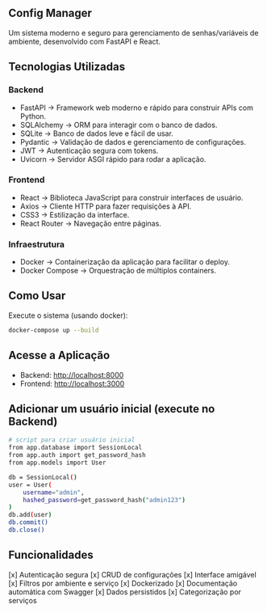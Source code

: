 ## Config Manager

Um sistema moderno e seguro para gerenciamento de senhas/variáveis de ambiente, desenvolvido com FastAPI e React.

## Tecnologias Utilizadas

### Backend

- FastAPI -> Framework web moderno e rápido para construir APIs com Python.
- SQLAlchemy -> ORM para interagir com o banco de dados.
- SQLite -> Banco de dados leve e fácil de usar.
- Pydantic -> Validação de dados e gerenciamento de configurações.
- JWT -> Autenticação segura com tokens.
- Uvicorn -> Servidor ASGI rápido para rodar a aplicação.

### Frontend

- React -> Biblioteca JavaScript para construir interfaces de usuário.
- Axios -> Cliente HTTP para fazer requisições à API.
- CSS3 -> Estilização da interface.
- React Router -> Navegação entre páginas.

### Infraestrutura

- Docker -> Containerização da aplicação para facilitar o deploy.
- Docker Compose -> Orquestração de múltiplos containers.

## Como Usar

Execute o sistema (usando docker):

```bash
docker-compose up --build
```

## Acesse a Aplicação

- Backend: [http://localhost:8000](http://localhost:8000)
- Frontend: [http://localhost:3000](http://localhost:3000)

## Adicionar um usuário inicial (execute no Backend)

```bash
# script para criar usuário inicial
from app.database import SessionLocal
from app.auth import get_password_hash
from app.models import User

db = SessionLocal()
user = User(
    username="admin",
    hashed_password=get_password_hash("admin123")
)
db.add(user)
db.commit()
db.close()
```

## Funcionalidades

[x] Autenticação segura
[x] CRUD de configurações
[x] Interface amigável
[x] Filtros por ambiente e serviço
[x] Dockerizado
[x] Documentação automática com Swagger
[x] Dados persistidos
[x] Categorização por serviços

